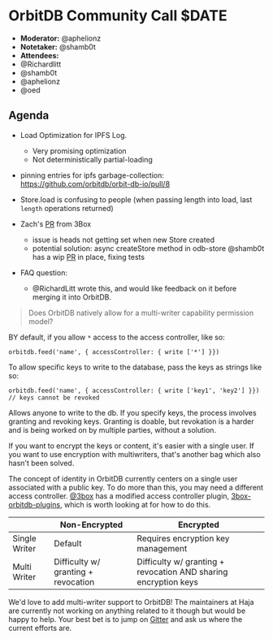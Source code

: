 # OrbitDB Community Call $DATE

- **Moderator:** @aphelionz
- **Notetaker:** @shamb0t
- **Attendees:**
- @Richardlitt
- @shamb0t
- @aphelionz
- @oed

## Agenda
- Load Optimization for IPFS Log.
    - Very promising optimization
    - Not deterministically partial-loading

- pinning entries for ipfs garbage-collection: https://github.com/orbitdb/orbit-db-io/pull/8

- Store.load is confusing to people (when passing length into load, last `length` operations returned)
- Zach's [PR](https://github.com/orbitdb/orbit-db/pull/688) from 3Box
    - issue is heads not getting set when new Store created
    - potential solution: async createStore method in odb-store @shamb0t has a wip [PR](https://github.com/orbitdb/orbit-db/pull/723) in place, fixing tests

- FAQ question:
    - @RichardLitt wrote this, and would like feedback on it before merging it into OrbitDB.

> Does OrbitDB natively allow for a multi-writer capability permission model?

BY default, if you allow `*` access to the access controller, like so:

`orbitdb.feed('name', { accessController: { write ['*'] }})`

To allow specific keys to write to the database, pass the keys as strings like so:

`orbitdb.feed('name', { accessController: { write ['key1', 'key2'] }}) // keys cannot be revoked`

Allows anyone to write to the db. If you specify keys, the process involves granting and revoking keys. Granting is doable, but revokation is a harder and is being worked on by multiple parties, without a solution.

If you want to encrypt the keys or content, it's easier with a single user. If you want to use encryption with multiwriters, that's another bag which also hasn't been solved.

The concept of identity in OrbitDB currently centers on a single user associated with a public key. To do more than this, you may need a different access controller. [@3box](https://github.com/3box) has a modified access controller plugin, [3box-orbitdb-plugins](https://github.com/3box/3box-orbitdb-plugins), which is worth looking at for how to do this.

|  |  Non-Encrypted | Encrypted |
| ----- | ----- | ---- |
| Single Writer | Default | Requires encryption key management |
| Multi Writer | Difficulty w/ granting + revocation    | Difficulty w/ granting + revocation AND sharing encryption keys     |

We'd love to add multi-writer support to OrbitDB! The maintainers at Haja are currently not working on anything related to it though but would be happy to help. Your best bet is to jump on [Gitter](https://gitter.im/orbitdb/Lobby) and ask us where the current efforts are.
